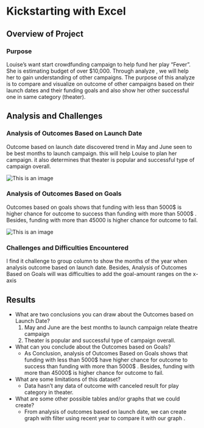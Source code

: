 # Kickstarting with Excel

## Overview of Project
### Purpose
Louise’s want start crowdfunding campaign to help fund her play “Fever”. She is estimating budget of over $10,000. Through analyze , we will help her to gain understanding of other campaigns. The purpose of this analyze is to compare and visualize on outcome of other campaigns based on their launch dates and their funding goals and also show her  other successful one in same category (theater).

## Analysis and Challenges
### Analysis of Outcomes Based on Launch Date
 Outcome based on launch date discovered trend in May and June seen to be best months to launch campaign. this will help Louise to plan her campaign. it also determines that theater is popular and successful type of campaign overall.
 
 ![This is an image](https://github.com/NadaAdem/kickstarter-analysis/blob/main/Theater_Outcomes_vs_Launch.png)
 
### Analysis of Outcomes Based on Goals
Outcomes based on goals shows that funding with less than 5000$ is higher chance for outcome to success than funding with more than 5000$ . Besides, funding with more than 45000 is higher chance for outcome to fail.

![This is an image](https://github.com/NadaAdem/kickstarter-analysis/blob/main/Outcomes_vs_Goals.png)

### Challenges and Difficulties Encountered
I find it challenge to group column to show the months of the year when analysis  outcome based on launch date. Besides, Analysis of Outcomes Based on Goals will was difficulties to add the goal-amount ranges on the x-axis

## Results
- What are two conclusions you can draw about the Outcomes based on Launch Date?
  1. May and June are the best months to launch campaign relate theatre campaign
  2. Theater is popular and successful type of campaign overall.
- What can you conclude about the Outcomes based on Goals?
    - As Conclusion, analysis of Outcomes Based on Goals shows that funding with less than 5000$ have higher chance for outcome to success than funding with more than 5000$ . Besides, funding with  more than 45000$ is higher chance for outcome to fail.
- What are some limitations of this dataset?
    - Data hasn’t any data of outcome with canceled result for play category in theater.
- What are some other possible tables and/or graphs that we could create?
   - From analysis of outcomes based on launch date, we can create graph with  filter using  recent  year to compare it with our graph .
